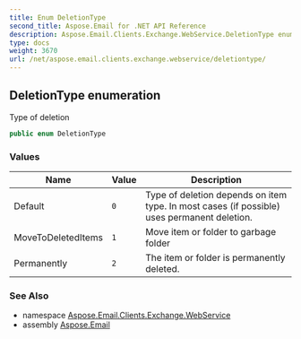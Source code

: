 ```yaml
---
title: Enum DeletionType
second_title: Aspose.Email for .NET API Reference
description: Aspose.Email.Clients.Exchange.WebService.DeletionType enum. Type of deletion
type: docs
weight: 3670
url: /net/aspose.email.clients.exchange.webservice/deletiontype/
---
```

## DeletionType enumeration

Type of deletion

```csharp
public enum DeletionType
```

### Values

| Name | Value | Description |
| --- | --- | --- |
| Default | `0` | Type of deletion depends on item type. In most cases (if possible) uses permanent deletion. |
| MoveToDeletedItems | `1` | Move item or folder to garbage folder |
| Permanently | `2` | The item or folder is permanently deleted. |

### See Also

* namespace [Aspose.Email.Clients.Exchange.WebService](../../aspose.email.clients.exchange.webservice/)
* assembly [Aspose.Email](../../)


